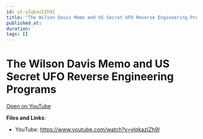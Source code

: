 ```yaml
---
id: yt-yIqkazIZh9I
title: "The Wilson Davis Memo and US Secret UFO Reverse Engineering Programs"
published_at: 
duration: 
tags: []
---
```


# The Wilson Davis Memo and US Secret UFO Reverse Engineering Programs

[Open on YouTube](https://www.youtube.com/watch?v=yIqkazIZh9I)

**Files and Links**:
- YouTube: https://www.youtube.com/watch?v=yIqkazIZh9I
